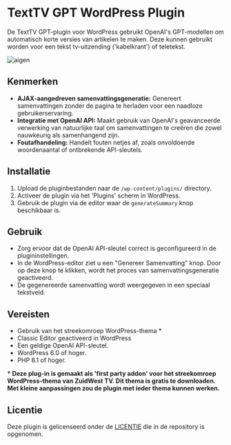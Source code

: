 # TextTV GPT WordPress Plugin

De TextTV GPT-plugin voor WordPress gebruikt OpenAI's GPT-modellen om automatisch korte versies van artikelen te maken. Deze kunnen gebruikt worden voor een tekst tv-uitzending ('kabelkrant') of teletekst.

![aigen](https://github.com/oszuidwest/teksttvgpt/assets/6742496/f6c84ab1-edca-4245-bdbd-70c83d6a3e12)

## Kenmerken
- **AJAX-aangedreven samenvattingsgeneratie:** Genereert samenvattingen zonder de pagina te herladen voor een naadloze gebruikerservaring.
- **Integratie met OpenAI API:** Maakt gebruik van OpenAI's geavanceerde verwerking van natuurlijke taal om samenvattingen te creëren die zowel nauwkeurig als samenhangend zijn.
- **Foutafhandeling:** Handelt fouten netjes af, zoals onvoldoende woordenaantal of ontbrekende API-sleutels.

## Installatie
1. Upload de pluginbestanden naar de `/wp-content/plugins/` directory.
2. Activeer de plugin via het 'Plugins' scherm in WordPress.
3. Gebruik de plugin via de editor waar de `generateSummary` knop beschikbaar is.

## Gebruik
- Zorg ervoor dat de OpenAI API-sleutel correct is geconfigureerd in de plugininstellingen.
- In de WordPress-editor ziet u een "Genereer Samenvatting" knop. Door op deze knop te klikken, wordt het proces van samenvattingsgeneratie geactiveerd.
- De gegenereerde samenvatting wordt weergegeven in een speciaal tekstveld.

## Vereisten
- Gebruik van het streekomroep WordPress-thema *
- Classic Editor geactiveerd in WordPress
- Een geldige OpenAI API-sleutel.
- WordPress 6.0 of hoger.
- PHP 8.1 of hoger.

__* Deze plug-in is gemaakt als 'first party addon' voor het streekomroep WordPress-thema van ZuidWest TV. Dit thema is gratis te downloaden. Met kleine aanpassingen zou de plugin met ieder thema kunnen werken.__

## Licentie
Deze plugin is gelicenseerd onder de [LICENTIE](LICENSE) die in de repository is opgenomen.
